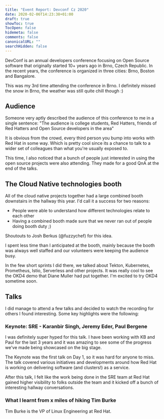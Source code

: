 ```yaml
---
title: "Event Report: Devconf Cz 2020"
date: 2020-02-06T14:23:38+01:00
draft: true
showToc: true
TocOpen: false
hidemeta: false
comments: false
canonicalURL: ""
searchHidden: false
---
```


DevConf is an annual developers conference focusing on Open Source software that originally started 10+ years ago in Brno, Czech Republic. In the recent years, the conference is organized in three cities: Brno, Boston and Bangalore.

This was my 3rd time attending the conference in Brno. I definitely missed the snow in Brno, the weather was still quite chill though :)

## Audience

Someone very aptly described the audience of this conference to me in a single sentence: "The audience is college students, Red Hatters, friends of Red Hatters and Open Source developers in the area"

It is obvious from the crowd, every third person you bump into works with Red Hat in some way. Which is pretty cool since its a chance to talk to a wider set of colleagues than what you're usually exposed to.

This time, I also noticed that a bunch of people just interested in using the open source projects were also attending. They made for a good QnA at the end of the talks.

## The Cloud Native technologies booth

All of the cloud native projects together had a large combined booth downstairs in the hallway this year. I'd call it a success for two reasons:

- People were able to understand how different technologies relate to each other
- Having a combined booth made sure that we never ran out of people doing booth duty ;)

Shoutouts to Josh Berkus (@fuzzychef) for this idea.

I spent less time than I anticipated at the booth, mainly because the booth was always well staffed and our volunteers were keeping the audience busy.

In the few short sprints I did there, we talked about Tekton, Kubernetes, Prometheus, Istio, Serverless and other projects. It was really cool to see the OKD4 demo that Diane Muller had put together. I'm excited to try OKD4 sometime soon.

## Talks

I did manage to attend a few talks and decided to watch the recording for others I found interesting. Some key highlights were the following:

### Keynote: SRE - Karanbir Singh, Jeremy Eder, Paul Bergene

I was definitely super hyped for this talk. I have been working with KB and Paul for the last 3 years and it was amazing to see some of the progress we've made being showcased on the big stage.

The Keynote was the first talk on Day 1, so it was hard for anyone to miss. The talk covered various initiatives and developments around how Red Hat is working on delivering software (and clusters!) as a service.

After this talk, I felt like the work being done in the SRE team at Red Hat gained higher visibility to folks outside the team and it kicked off a bunch of interesting hallway conversations.

### What I learnt from x miles of hiking Tim Burke

Tim Burke is the VP of Linux Engineering at Red Hat. 
